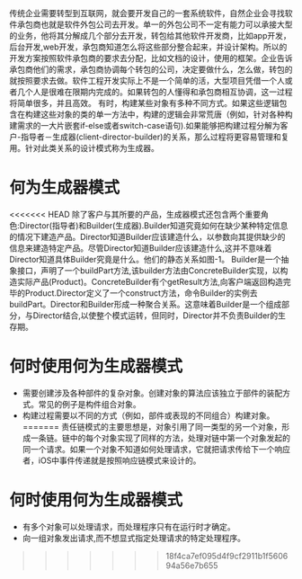   传统企业需要转型到互联网，就会要开发自己的一套系统软件，自然企业会寻找软件承包商也就是软件外包公司去开发。单一的外包公司不一定有能力可以承接大型的业务，他将其分解成几个部分去开发，转包给其他软件开发商，比如app开发，后台开发,web开发，承包商知道怎么将这些部分整合起来，并设计架构。所以的开发方案按照软件承包商的要求去分配，比如文档的设计，使用的框架。企业告诉承包商他们的需求，承包商协调每个转包的公司，决定要做什么，怎么做，转包的就按照要求去做。软件工程开发实际上不是一个简单的活，大型项目凭借一个人或者几个人是很难在限期内完成的。如果转包的人懂得和承包商相互协调，这一过程将简单很多，并且高效。
    有时，构建某些对象有多种不同方式。如果这些逻辑包含在构建这些对象的类的单一方法中，构建的逻辑会非常荒唐（例如，针对各种构建需求的一大片嵌套if-else或者switch-case语句).如果能够把构建过程分解为客户-指导者－生成器(client-director-builder)的关系，那么过程将更容易管理和复用。针对此类关系的设计模式称为生成器。
 
# 何为生成器模式
<<<<<<< HEAD
  除了客户与其所要的产品，生成器模式还包含两个重要角色:Director(指导者)和Builder(生成器).Builder知道究竟如何在缺少某种特定信息的情况下建造产品。Director知道Builder应该建造什么，以参数向其提供缺少的信息来建造特定产品。尽管Director知道Builder应该建造什么,这并不意味着Director知道具体Builder究竟是什么。他们的静态关系如图-1。
    Builder是一个抽象接口，声明了一个buildPart方法,该builder方法由ConcreteBuilder实现，以构造实际产品(Product)。ConcreteBuilder有个getResult方法,向客户端返回构造完毕的Product.Director定义了一个construct方法，命令Builder的实例去buildPart。Director和Builder形成一种聚合关系。这意味着Builder是一个组成部分，与Director结合,以使整个模式运转，但同时，Director并不负责Builder的生存期。
 <!--    这种"整体－部分"的关系，用图-2种的时序图会说明的更清楚. -->
  

# 何时使用何为生成器模式
* 需要创建涉及各种部件的复杂对象。创建对象的算法应该独立于部件的装配方式。常见的例子是构件组合对象。
* 构建过程需要以不同的方式（例如，部件或表现的不同组合）构建对象。
=======
  责任链模式的主要思想是，对象引用了同一类型的另一个对象，形成一条链。链中的每个对象实现了同样的方法，处理对链中第一个对象发起的同一个请求。如果一个对象不知道如何处理请求，它就把请求传给下一个响应者，iOS中事件传递就是按照响应链模式来设计的。
# 何时使用何为生成器模式
* 有多个对象可以处理请求，而处理程序只有在运行时才确定。
* 向一组对象发出请求,而不想显式指定处理请求的特定处理程序。	
>>>>>>> 18f4ca7ef095d4f9cf2911b1f560694a56e7b655

